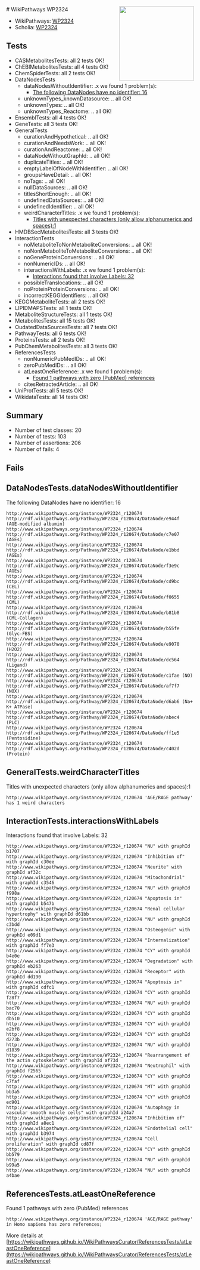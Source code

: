 <img style="float: right; width: 200px" src="https://upload.wikimedia.org/wikipedia/commons/thumb/8/83/Wplogo_with_text_500.png/640px-Wplogo_with_text_500.png" />
# WikiPathways WP2324

* WikiPathways: [WP2324](https://new.wikipathways.org/pathways/WP2324)
* Scholia: [WP2324](https://scholia.toolforge.org/wikipathways/WP2324)
## Tests
* CASMetabolitesTests: all 2 tests OK!
* ChEBIMetabolitesTests: all 4 tests OK!
* ChemSpiderTests: all 2 tests OK!
* DataNodesTests
    * dataNodesWithoutIdentifier: .x we found 1 problem(s):
        * [The following DataNodes have no identifier: 16](#8792c496)
    * unknownTypes_knownDatasource: .. all OK!
    * unknownTypes: .. all OK!
    * unknownTypes_Reactome: .. all OK!
* EnsemblTests: all 4 tests OK!
* GeneTests: all 3 tests OK!
* GeneralTests
    * curationAndHypothetical: .. all OK!
    * curationAndNeedsWork: .. all OK!
    * curationAndReactome: .. all OK!
    * dataNodeWithoutGraphId: .. all OK!
    * duplicateTitles: .. all OK!
    * emptyLabelOfNodeWithIdentifier: .. all OK!
    * groupsHaveDetail: .. all OK!
    * noTags: .. all OK!
    * nullDataSources: .. all OK!
    * titlesShortEnough: .. all OK!
    * undefinedDataSources: .. all OK!
    * undefinedIdentifier: .. all OK!
    * weirdCharacterTitles: .x we found 1 problem(s):
        * [Titles with unexpected characters (only allow alphanumerics and spaces):1](#fda87b3f)
* HMDBSecMetabolitesTests: all 3 tests OK!
* InteractionTests
    * noMetaboliteToNonMetaboliteConversions: .. all OK!
    * noNonMetaboliteToMetaboliteConversions: .. all OK!
    * noGeneProteinConversions: .. all OK!
    * nonNumericIDs: .. all OK!
    * interactionsWithLabels: .x we found 1 problem(s):
        * [Interactions found that involve Labels: 32](#fe97a8f8)
    * possibleTranslocations: .. all OK!
    * noProteinProteinConversions: .. all OK!
    * incorrectKEGGIdentifiers: .. all OK!
* KEGGMetaboliteTests: all 2 tests OK!
* LIPIDMAPSTests: all 1 tests OK!
* MetaboliteStructureTests: all 1 tests OK!
* MetabolitesTests: all 15 tests OK!
* OudatedDataSourcesTests: all 7 tests OK!
* PathwayTests: all 6 tests OK!
* ProteinsTests: all 2 tests OK!
* PubChemMetabolitesTests: all 3 tests OK!
* ReferencesTests
    * nonNumericPubMedIDs: .. all OK!
    * zeroPubMedIDs: .. all OK!
    * atLeastOneReference: .x we found 1 problem(s):
        * [Found 1 pathways with zero (PubMed) references](#d0a459f0)
    * citesRetractedArticle: .. all OK!
* UniProtTests: all 5 tests OK!
* WikidataTests: all 14 tests OK!


## Summary

* Number of test classes: 20
* Number of tests: 103
* Number of assertions: 206
* Number of fails: 4

## Fails

<a name="8792c496" />

## DataNodesTests.dataNodesWithoutIdentifier

The following DataNodes have no identifier: 16
```
http://www.wikipathways.org/instance/WP2324_r120674 http://rdf.wikipathways.org/Pathway/WP2324_r120674/DataNode/e944f (AGE-modified albumin)
http://www.wikipathways.org/instance/WP2324_r120674 http://rdf.wikipathways.org/Pathway/WP2324_r120674/DataNode/c7e07 (AGEs)
http://www.wikipathways.org/instance/WP2324_r120674 http://rdf.wikipathways.org/Pathway/WP2324_r120674/DataNode/e1bbd (AGEs)
http://www.wikipathways.org/instance/WP2324_r120674 http://rdf.wikipathways.org/Pathway/WP2324_r120674/DataNode/f3e9c (AGEs)
http://www.wikipathways.org/instance/WP2324_r120674 http://rdf.wikipathways.org/Pathway/WP2324_r120674/DataNode/cd9bc (CEL)
http://www.wikipathways.org/instance/WP2324_r120674 http://rdf.wikipathways.org/Pathway/WP2324_r120674/DataNode/f0655 (CML)
http://www.wikipathways.org/instance/WP2324_r120674 http://rdf.wikipathways.org/Pathway/WP2324_r120674/DataNode/b81b8 (CML-Collagen)
http://www.wikipathways.org/instance/WP2324_r120674 http://rdf.wikipathways.org/Pathway/WP2324_r120674/DataNode/b55fe (Glyc-FBS)
http://www.wikipathways.org/instance/WP2324_r120674 http://rdf.wikipathways.org/Pathway/WP2324_r120674/DataNode/e9070 (H2O2)
http://www.wikipathways.org/instance/WP2324_r120674 http://rdf.wikipathways.org/Pathway/WP2324_r120674/DataNode/dc564 (Ligand)
http://www.wikipathways.org/instance/WP2324_r120674 http://rdf.wikipathways.org/Pathway/WP2324_r120674/DataNode/c1fae (NO)
http://www.wikipathways.org/instance/WP2324_r120674 http://rdf.wikipathways.org/Pathway/WP2324_r120674/DataNode/af7f7 (NOX)
http://www.wikipathways.org/instance/WP2324_r120674 http://rdf.wikipathways.org/Pathway/WP2324_r120674/DataNode/d6ab6 (Na+ K+ ATPase)
http://www.wikipathways.org/instance/WP2324_r120674 http://rdf.wikipathways.org/Pathway/WP2324_r120674/DataNode/abec4 (PLC)
http://www.wikipathways.org/instance/WP2324_r120674 http://rdf.wikipathways.org/Pathway/WP2324_r120674/DataNode/ff1e5 (Pentosidine)
http://www.wikipathways.org/instance/WP2324_r120674 http://rdf.wikipathways.org/Pathway/WP2324_r120674/DataNode/c402d (Protein)
```

<a name="fda87b3f" />

## GeneralTests.weirdCharacterTitles

Titles with unexpected characters (only allow alphanumerics and spaces):1
```
http://www.wikipathways.org/instance/WP2324_r120674 'AGE/RAGE pathway' has 1 weird characters
```

<a name="fe97a8f8" />

## InteractionTests.interactionsWithLabels

Interactions found that involve Labels: 32
```
http://www.wikipathways.org/instance/WP2324_r120674 "NU" with graphId b1707
http://www.wikipathways.org/instance/WP2324_r120674 "Inhibition of" with graphId c30ee
http://www.wikipathways.org/instance/WP2324_r120674 "Neurite" with graphId af32c
http://www.wikipathways.org/instance/WP2324_r120674 "Mitochondrial" with graphId c3546
http://www.wikipathways.org/instance/WP2324_r120674 "NU" with graphId f998a
http://www.wikipathways.org/instance/WP2324_r120674 "Apoptosis in" with graphId b547b
http://www.wikipathways.org/instance/WP2324_r120674 "Renal cellular hypertrophy" with graphId d61bb
http://www.wikipathways.org/instance/WP2324_r120674 "NU" with graphId c3bdd
http://www.wikipathways.org/instance/WP2324_r120674 "Osteogenic" with graphId e09d1
http://www.wikipathways.org/instance/WP2324_r120674 "Internalization" with graphId ff7e3
http://www.wikipathways.org/instance/WP2324_r120674 "CY" with graphId b4e0e
http://www.wikipathways.org/instance/WP2324_r120674 "Degradation" with graphId eb263
http://www.wikipathways.org/instance/WP2324_r120674 "Receptor" with graphId dd190
http://www.wikipathways.org/instance/WP2324_r120674 "Apoptosis in" with graphId cdfc1
http://www.wikipathways.org/instance/WP2324_r120674 "CY" with graphId f28f7
http://www.wikipathways.org/instance/WP2324_r120674 "NU" with graphId bac70
http://www.wikipathways.org/instance/WP2324_r120674 "CY" with graphId db510
http://www.wikipathways.org/instance/WP2324_r120674 "CY" with graphId e2bf8
http://www.wikipathways.org/instance/WP2324_r120674 "CY" with graphId d273b
http://www.wikipathways.org/instance/WP2324_r120674 "NU" with graphId d1839
http://www.wikipathways.org/instance/WP2324_r120674 "Rearrangement of the actin cytoskeleton" with graphId af73d
http://www.wikipathways.org/instance/WP2324_r120674 "Neutrophil" with graphId f2565
http://www.wikipathways.org/instance/WP2324_r120674 "CY" with graphId c7faf
http://www.wikipathways.org/instance/WP2324_r120674 "MT" with graphId bb3a5
http://www.wikipathways.org/instance/WP2324_r120674 "CY" with graphId ed901
http://www.wikipathways.org/instance/WP2324_r120674 "Autophagy in vascular smooth muscle cells" with graphId a24a7
http://www.wikipathways.org/instance/WP2324_r120674 "Inhibition of" with graphId a8ec1
http://www.wikipathways.org/instance/WP2324_r120674 "Endothelial cell" with graphId b3974
http://www.wikipathways.org/instance/WP2324_r120674 "Cell proliferation" with graphId cd87f
http://www.wikipathways.org/instance/WP2324_r120674 "CY" with graphId bb579
http://www.wikipathways.org/instance/WP2324_r120674 "NU" with graphId b99a5
http://www.wikipathways.org/instance/WP2324_r120674 "NU" with graphId a4bae
```

<a name="d0a459f0" />

## ReferencesTests.atLeastOneReference

Found 1 pathways with zero (PubMed) references
```
http://www.wikipathways.org/instance/WP2324_r120674 'AGE/RAGE pathway' in Homo sapiens has zero references; 
```

More details at [https://wikipathways.github.io/WikiPathwaysCurator/ReferencesTests/atLeastOneReference](https://wikipathways.github.io/WikiPathwaysCurator/ReferencesTests/atLeastOneReference)

